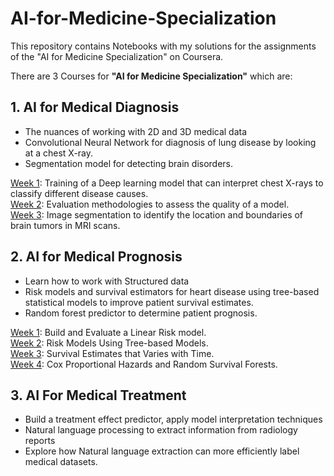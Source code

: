 # AI-for-Medicine-Specialization
This repository contains Notebooks with my solutions for the assignments of the "AI for Medicine Specialization" on Coursera.

There are 3 Courses for **"AI for Medicine Specialization"** which are:
## 1. AI for Medical Diagnosis
   - The nuances of working with 2D and 3D medical data
   - Convolutional Neural Network for diagnosis of lung disease by looking at a chest X-ray.
   - Segmentation model for detecting brain disorders.

[Week 1](https://github.com/JKWalleiee/AI-for-Medicine-Specialization/tree/master/AI%20for%20Medical%20Diagnosis/Week_1): Training of a Deep learning model that can interpret chest X-rays to classify different disease causes.<br>
[Week 2](https://github.com/JKWalleiee/AI-for-Medicine-Specialization/tree/master/AI%20for%20Medical%20Diagnosis/Week_2): Evaluation methodologies to assess the quality of a model.<br>
[Week 3](https://github.com/JKWalleiee/AI-for-Medicine-Specialization/tree/master/AI%20for%20Medical%20Diagnosis/Week_3): Image segmentation to identify the location and boundaries of brain tumors in MRI scans.<br>

## 2. AI for Medical Prognosis
   - Learn how to work with Structured data
   - Risk models and survival estimators for heart disease using tree-based statistical models to improve patient survival estimates. 
   - Random forest predictor to determine patient prognosis.
 
[Week 1](https://github.com/JKWalleiee/AI-for-Medicine-Specialization/tree/master/AI%for%Medical%Prognosis/Week_1): Build and Evaluate a Linear Risk model.<br>
[Week 2](https://github.com/JKWalleiee/AI-for-Medicine-Specialization/tree/master/AI%for%Medical%Prognosis/Week_2): Risk Models Using Tree-based Models.<br>
[Week 3](https://github.com/JKWalleiee/AI-for-Medicine-Specialization/tree/master/AI%for%Medical%Prognosis/Week_3): Survival Estimates that Varies with Time.<br>
[Week 4](https://github.com/JKWalleiee/AI-for-Medicine-Specialization/tree/master/AI%for%Medical%Prognosis/Week_4): Cox Proportional Hazards and Random Survival Forests.<br>

## 3. AI For Medical Treatment
   - Build a treatment effect predictor, apply model interpretation techniques
   - Natural language processing to extract information from radiology reports
   - Explore how Natural language extraction can more efficiently label medical datasets.


